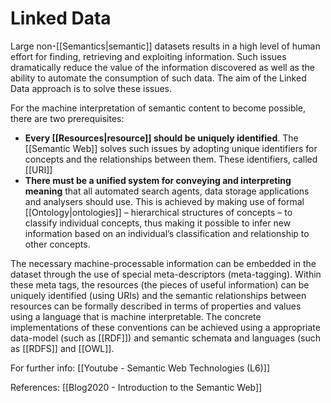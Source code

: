 
# Linked Data
Large non-[[Semantics|semantic]] datasets results in a high level of human effort for finding, retrieving and exploiting information.
Such issues dramatically reduce the value of the information discovered as well as the ability to automate the consumption of such data.
The aim of the Linked Data approach is to solve these issues.

For the machine interpretation of semantic content to become possible, there are two prerequisites:
- **Every [[Resources|resource]] should be uniquely identified**. The [[Semantic Web]] solves such issues by adopting unique identifiers for concepts and the relationships between them. These identifiers, called [[URI]]
- **There must be a unified system for conveying and interpreting meaning** that all automated search agents, data storage applications and analysers should use. This is achieved by making use of formal [[Ontology|ontologies]] – hierarchical structures of concepts – to classify individual concepts, thus making it possible to infer new information based on an individual’s classification and relationship to other concepts. 

The necessary machine-processable information can be embedded in the dataset through the use of special meta-descriptors (meta-tagging). Within these meta tags, the resources (the pieces of useful information) can be uniquely identified (using URIs) and the semantic relationships between resources can be formally described in terms of properties and values using a language that is machine interpretable. The concrete implementations of these conventions can be achieved using a appropriate data-model (such as [[RDF]]) and semantic schemata and languages (such as [[RDFS]] and [[OWL]].


For further info:
[[Youtube - Semantic Web Technologies (L6)]]

References:
[[Blog2020 - Introduction to the Semantic Web]]
